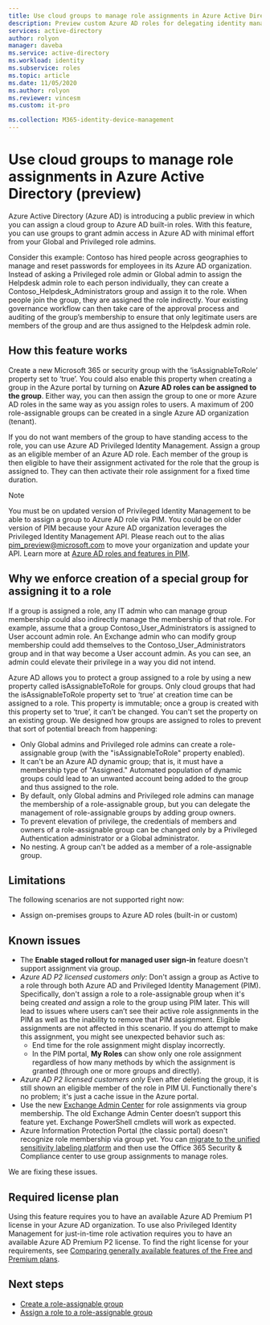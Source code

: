 ```yaml
---
title: Use cloud groups to manage role assignments in Azure Active Directory | Microsoft Docs
description: Preview custom Azure AD roles for delegating identity management. Manage Azure role assignments in the Azure portal, PowerShell, or Graph API.
services: active-directory
author: rolyon
manager: daveba
ms.service: active-directory
ms.workload: identity
ms.subservice: roles
ms.topic: article
ms.date: 11/05/2020
ms.author: rolyon
ms.reviewer: vincesm
ms.custom: it-pro

ms.collection: M365-identity-device-management
---
```


# Use cloud groups to manage role assignments in Azure Active Directory (preview)

Azure Active Directory (Azure AD) is introducing a public preview in which you can assign a cloud group to Azure AD built-in roles. With this feature, you can use groups to grant admin access in Azure AD with minimal effort from your Global and Privileged role admins.

Consider this example: Contoso has hired people across geographies to manage and reset passwords for employees in its Azure AD organization. Instead of asking a Privileged role admin or Global admin to assign the Helpdesk admin role to each person individually, they can create a Contoso_Helpdesk_Administrators group and assign it to the role. When people join the group, they are assigned the role indirectly. Your existing governance workflow can then take care of the approval process and auditing of the group’s membership to ensure that only legitimate users are members of the group and are thus assigned to the Helpdesk admin role.

## How this feature works

Create a new Microsoft 365 or security group with the ‘isAssignableToRole’ property set to ‘true’. You could also enable this property when creating a group in the Azure portal by turning on **Azure AD roles can be assigned to the group**. Either way, you can then assign the group to one or more Azure AD roles in the same way as you assign roles to users. A maximum of 200 role-assignable groups can be created in a single Azure AD organization (tenant).

If you do not want members of the group to have standing access to the role, you can use Azure AD Privileged Identity Management. Assign a group as an eligible member of an Azure AD role. Each member of the group is then eligible to have their assignment activated for the role that the group is assigned to. They can then activate their role assignment for a fixed time duration.

> [!Note]
> You must be on updated version of Privileged Identity Management to be able to assign a group to Azure AD role via PIM. You could be on older version of PIM because your Azure AD organization leverages the Privileged Identity Management API. Please reach out to the alias pim_preview@microsoft.com to move your organization and update your API. Learn more at [Azure AD roles and features in PIM](../privileged-identity-management/azure-ad-roles-features.md).

## Why we enforce creation of a special group for assigning it to a role

If a group is assigned a role, any IT admin who can manage group membership could also indirectly manage the membership of that role. For example, assume that a group Contoso_User_Administrators is assigned to User account admin role. An Exchange admin who can modify group membership could add themselves to the Contoso_User_Administrators group and in that way become a User account admin. As you can see, an admin could elevate their privilege in a way you did not intend.

Azure AD allows you to protect a group assigned to a role by using a new property called isAssignableToRole for groups. Only cloud groups that had the isAssignableToRole property set to ‘true’ at creation time can be assigned to a role. This property is immutable; once a group is created with this property set to ‘true’, it can’t be changed. You can't set the property on an existing group.
We designed how groups are assigned to roles to prevent that sort of potential breach from happening:

- Only Global admins and Privileged role admins can create a role-assignable group (with the "isAssignableToRole" property enabled).
- It can't be an Azure AD dynamic group; that is, it must have a membership type of "Assigned." Automated population of dynamic groups could lead to an unwanted account being added to the group and thus assigned to the role.
- By default, only Global admins and Privileged role admins can manage the membership of a role-assignable group, but you can delegate the management of role-assignable groups by adding group owners.
- To prevent elevation of privilege, the credentials of members and owners of a role-assignable group can be changed only by a Privileged Authentication administrator or a Global administrator.
- No nesting. A group can't be added as a member of a role-assignable group.

## Limitations

The following scenarios are not supported right now:  

- Assign on-premises groups to Azure AD roles (built-in or custom)

## Known issues

- The **Enable staged rollout for managed user sign-in** feature doesn't support assignment via group.
- *Azure AD P2 licensed customers only*: Don't assign a group as Active to a role through both Azure AD and Privileged Identity Management (PIM). Specifically, don't assign a role to a role-assignable group when it's being created *and* assign a role to the group using PIM later. This will lead to issues where users can’t see their active role assignments in the PIM as well as the inability to remove that PIM assignment. Eligible assignments are not affected in this scenario. If you do attempt to make this assignment, you might see unexpected behavior such as:
  - End time for the role assignment might display incorrectly.
  - In the PIM portal, **My Roles** can show only one role assignment regardless of how many methods by which the assignment is granted (through one or more groups and directly).
- *Azure AD P2 licensed customers only* Even after deleting the group, it is still shown an eligible member of the role in PIM UI. Functionally there's no problem; it's just a cache issue in the Azure portal.  
- Use the new [Exchange Admin Center](https://admin.exchange.microsoft.com/) for role assignments via group membership. The old Exchange Admin Center doesn’t support this feature yet. Exchange PowerShell cmdlets will work as expected.
- Azure Information Protection Portal (the classic portal) doesn't recognize role membership via group yet. You can [migrate to the unified sensitivity labeling platform](/azure/information-protection/configure-policy-migrate-labels) and then use the Office 365 Security & Compliance center to use group assignments to manage roles.

We are fixing these issues.

## Required license plan

Using this feature requires you to have an available Azure AD Premium P1 license in your Azure AD organization. To use also Privileged Identity Management for just-in-time role activation requires you to have an available Azure AD Premium P2 license. To find the right license for your requirements, see [Comparing generally available features of the Free and Premium plans](../fundamentals/active-directory-whatis.md#what-are-the-azure-ad-licenses).

## Next steps

- [Create a role-assignable group](groups-create-eligible.md)
- [Assign a role to a role-assignable group](groups-assign-role.md)
